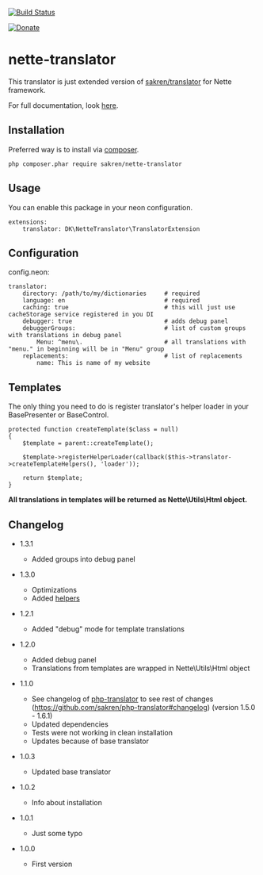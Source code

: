 [![Build Status](https://travis-ci.org/sakren/nette-translator.png?branch=master)](https://travis-ci.org/sakren/nette-translator)

[![Donate](http://b.repl.ca/v1/donate-PayPal-brightgreen.png)](https://www.paypal.com/cgi-bin/webscr?cmd=_s-xclick&hosted_button_id=S3EYEQST8ZD5Y)

# nette-translator

This translator is just extended version of [sakren/translator](https://github.com/sakren/php-translator) for Nette framework.

For full documentation, look [here](https://github.com/sakren/php-translator/blob/master/README.md).

## Installation

Preferred way is to install via [composer](http://getcomposer.org/).

```
php composer.phar require sakren/nette-translator
```

## Usage

You can enable this package in your neon configuration.

```
extensions:
	translator: DK\NetteTranslator\TranslatorExtension
```

## Configuration

config.neon:

```
translator:
	directory: /path/to/my/dictionaries		# required
	language: en							# required
	caching: true							# this will just use cacheStorage service registered in you DI
	debugger: true							# adds debug panel
	debuggerGroups:							# list of custom groups with translations in debug panel
		Menu: ^menu\.						# all translations with "menu." in beginning will be in "Menu" group
	replacements:							# list of replacements
		name: This is name of my website
```

## Templates

The only thing you need to do is register translator's helper loader in your BasePresenter or BaseControl.

```
protected function createTemplate($class = null)
{
	$template = parent::createTemplate();

	$template->registerHelperLoader(callback($this->translator->createTemplateHelpers(), 'loader'));

	return $template;
}
```

**All translations in templates will be returned as Nette\Utils\Html object.**

## Changelog

* 1.3.1
	+ Added groups into debug panel

* 1.3.0
	+ Optimizations
	+ Added [helpers](https://github.com/sakren/php-translator#helpers)

* 1.2.1
	+ Added "debug" mode for template translations

* 1.2.0
	+ Added debug panel
	+ Translations from templates are wrapped in Nette\Utils\Html object

* 1.1.0
	+ See changelog of [php-translator]() to see rest of changes (https://github.com/sakren/php-translator#changelog) (version 1.5.0 - 1.6.1)
	+ Updated dependencies
	+ Tests were not working in clean installation
	+ Updates because of base translator

* 1.0.3
	+ Updated base translator

* 1.0.2
	+ Info about installation

* 1.0.1
	+ Just some typo

* 1.0.0
	+ First version
